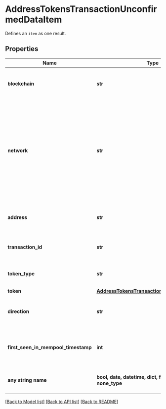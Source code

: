 # AddressTokensTransactionUnconfirmedDataItem

Defines an `item` as one result.

## Properties
Name | Type | Description | Notes
------------ | ------------- | ------------- | -------------
**blockchain** | **str** | Represents the specific blockchain protocol name, e.g. Ethereum, Bitcoin, etc. | 
**network** | **str** | Represents the name of the blockchain network used; blockchain networks are usually identical as technology and software, but they differ in data, e.g. - \&quot;mainnet\&quot; is the live network with actual data while networks like \&quot;testnet\&quot;, \&quot;ropsten\&quot;, \&quot;rinkeby\&quot; are test networks. | 
**address** | **str** | Defines the specific address to which the token transaction has been sent and is pending confirmation. | 
**transaction_id** | **str** | Defines the unique ID of the specific transaction, i.e. its identification number. | 
**token_type** | **str** | Defines the type of token sent with the transaction, e.g. ERC 20. | 
**token** | [**AddressTokensTransactionUnconfirmedToken**](AddressTokensTransactionUnconfirmedToken.md) |  | 
**direction** | **str** | Defines whether the transaction is \&quot;incoming\&quot; or \&quot;outgoing\&quot;. | 
**first_seen_in_mempool_timestamp** | **int** | Defines the exact time the transaction has been first accepted into the mempool to await confirmation as timestamp. | 
**any string name** | **bool, date, datetime, dict, float, int, list, str, none_type** | any string name can be used but the value must be the correct type | [optional]

[[Back to Model list]](../README.md#documentation-for-models) [[Back to API list]](../README.md#documentation-for-api-endpoints) [[Back to README]](../README.md)


